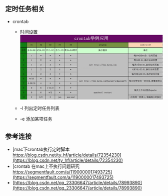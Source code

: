## 定时任务相关
+ crontab
  + 时间设置
  ![](media/15537380763923.jpg)

  + -l 列出定时任务列表
  + -e 添加某项任务

  
## 参考连接
+ [mac下crontab执行定时脚本 https://blog.csdn.net/ty_hf/article/details/72354230](https://blog.csdn.net/ty_hf/article/details/72354230)
+ [crontab 在mac上不执行问题研究 https://segmentfault.com/a/1190000017493725](https://segmentfault.com/a/1190000017493725)
+ [https://blog.csdn.net/qq_23306647/article/details/78993890](https://blog.csdn.net/qq_23306647/article/details/78993890)
  